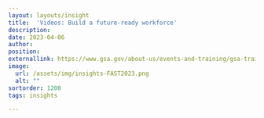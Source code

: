 ```yaml
---
layout: layouts/insight
title:  'Videos: Build a future-ready workforce'
description: 
date: 2023-04-06
author:
position:
externallink: https://www.gsa.gov/about-us/events-and-training/gsa-training-programs/fast-overview/archive-of-fast-2023-resources
image: 
  url: /assets/img/insights-FAST2023.png
  alt: ""
sortorder: 1200
tags: insights

---
```



